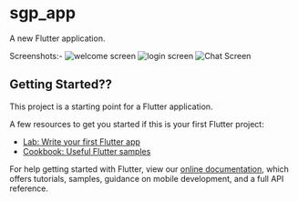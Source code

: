 # sgp_app

A new Flutter application.

Screenshots:-
![welcome screen](https://drive.google.com/open?id=1TXPCsmaicdOmBz5OyRAhj_cJ98f_TSiU)
![login screen](https://drive.google.com/open?id=1Uuf70ohmvnGUWqAPhKUp7ANjfLnkLDgf)
![Chat Screen](https://drive.google.com/open?id=1NZxjCbGMYcglGjnU-GrlYJZakgBV8Bqj)



## Getting Started??

This project is a starting point for a Flutter application.

A few resources to get you started if this is your first Flutter project:

- [Lab: Write your first Flutter app](https://flutter.dev/docs/get-started/codelab)
- [Cookbook: Useful Flutter samples](https://flutter.dev/docs/cookbook)

For help getting started with Flutter, view our
[online documentation](https://flutter.dev/docs), which offers tutorials,
samples, guidance on mobile development, and a full API reference.
